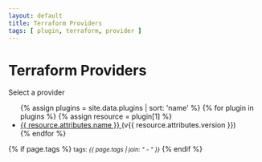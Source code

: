 ```yaml
---
layout: default
title: Terraform Providers
tags: [ plugin, terraform, provider ]
---
```

# Terraform Providers

<p>Select a provider</p>

<ul>
{% assign plugins = site.data.plugins | sort: 'name' %}
{% for plugin in plugins %}
{% assign resource = plugin[1] %}
  <li>
    <a href="/{{ resource.attributes.name }}/{{ resource.attributes.name }}.html">
      {{ resource.attributes.name }} 
    </a> (v{{ resource.attributes.version }})
  </li>
{% endfor %}
</ul>

{% if page.tags %}
  <small>tags: <em>{{ page.tags | join: "</em> - <em>" }}</em></small>
{% endif %}
